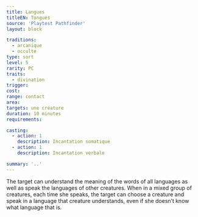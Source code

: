 ```yaml
---
title: Langues
titleEN: Tongues
source: 'Playtest Pathfinder'
layout: block

traditions:
  - arcanique
  - occulte
type: sort
level: 5
rarity: PC
traits:
  - divination
trigger: 
cost: 
range: contact
area: 
targets: une créature
duration: 10 minutes
requirements: 

casting:
  - action: 1
    description: Incantation somatique
  - action: 1
    description: Incantation verbale

summary: '..'
---
```

The target can understand the meaning of the words of all languages as well as speak the languages of other creatures. When in a mixed group of creatures, each time she speaks, the target can choose a creature and speak in a language that creature understands, even if she doesn’t know what language that is.